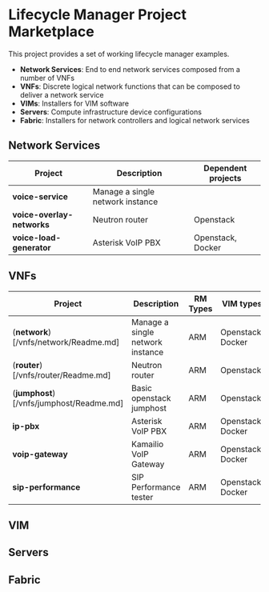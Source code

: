 # Lifecycle Manager Project Marketplace

This project provides a set of working lifecycle manager examples. 

* **Network Services**: End to end network services composed from a number of VNFs
* **VNFs**: Discrete logical network functions that can be composed to deliver a network service
* **VIMs**: Installers for VIM software
* **Servers**: Compute infrastructure device configurations
* **Fabric**: Installers for network controllers and logical network services

## Network Services

| Project                    | Description                                              | Dependent projects    | 
|----------------------------|----------------------------------------------------------|-----------------------|
| **voice-service**          | Manage a single network instance                         |                       |
| **voice-overlay-networks** | Neutron router                                           | Openstack             |
| **voice-load-generator**   | Asterisk VoIP PBX                                        | Openstack, Docker     | 

## VNFs

| Project                                | Description                           | RM Types  | VIM types         | 
|----------------------------------------|---------------------------------------|-----------|-------------------|
| (**network**)[/vnfs/network/Readme.md] | Manage a single network instance      | ARM       | Openstack, Docker |
| (**router**)[/vnfs/router/Readme.md]   | Neutron router                        | ARM       | Openstack         |
| (**jumphost**)[/vnfs/jumphost/Readme.md] | Basic openstack jumphost            | ARM       | Openstack         |
| **ip-pbx**                             | Asterisk VoIP PBX                     | ARM       | Openstack, Docker |
| **voip-gateway**                       | Kamailio VoIP Gateway                 | ARM       | Openstack, Docker |
| **sip-performance**                    | SIP Performance tester                | ARM       | Openstack, Docker |

## VIM


## Servers


## Fabric

